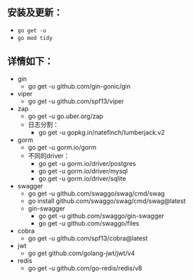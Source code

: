 ## 安装及更新：
  - `go get -u`
  - `go mod tidy`

## 详情如下：
- gin
  - go get -u github.com/gin-gonic/gin
- viper
  - go get -u github.com/spf13/viper
- zap
  - go get -u go.uber.org/zap
  - 日志分割：
    - go get -u gopkg.in/natefinch/lumberjack.v2
- gorm
  - go get -u gorm.io/gorm
  - 不同的driver：
    - go get -u gorm.io/driver/postgres
    - go get -u gorm.io/driver/mysql
    - go get -u gorm.io/driver/sqlite
- swagger
  - go get -u github.com/swaggo/swag/cmd/swag
  - go install github.com/swaggo/swag/cmd/swag@latest
  - gin-swagger
    - go get -u github.com/swaggo/gin-swagger
    - go get -u github.com/swaggo/files
- cobra
  - go get -u github.com/spf13/cobra@latest
- jwt
  - go get github.com/golang-jwt/jwt/v4
- redis
  - go get -u github.com/go-redis/redis/v8
